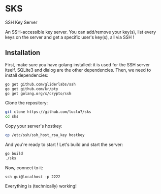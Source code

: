 # SKS
SSH Key Server

An SSH-accessible key server. You can add/remove your key(s), list every keys on the server and get a specific user's key(s), all via SSH !

Installation
---------

First, make sure you have golang installed: it is used for the SSH server itself. SQLite3 and dialog are the other dependencies.
Then, we need to install dependencies:
```bash
go get github.com/gliderlabs/ssh
go get github.com/kr/pty
go get golang.org/x/crypto/ssh
```

Clone the repository:
```bash
git clone https://github.com/luclu7/sks
cd sks
```

Copy your server's hostkey:
```bash
cp /etc/ssh/ssh_host_rsa_key hostkey
```

And you're ready to start !
Let's build and start the server:
```bash
go build
./sks
```

Now, connect to it:
```
ssh gui@localhost -p 2222
```

Everything is (technically) working!
